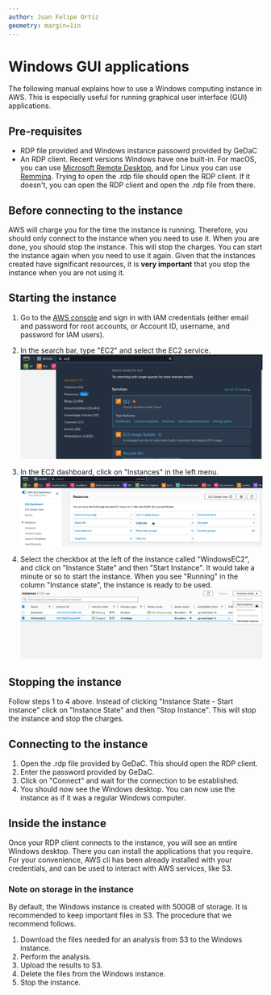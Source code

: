 ```yaml
---
author: Juan Felipe Ortiz
geometry: margin=1in
---
```


# Windows GUI applications

The following manual explains how to use a Windows computing instance in AWS. This is especially useful for running graphical user interface (GUI) applications.

## Pre-requisites
- RDP file provided and Windows instance passowrd provided by GeDaC
- An RDP client. Recent versions Windows have one built-in. For macOS, you can use [Microsoft Remote Desktop](https://apps.microsoft.com/store/detail/microsoft-remote-desktop/9WZDNCRFJ3PS?hl=en-sg&gl=sg&rtc=1), and for Linux you can use [Remmina](https://remmina.org/). Trying to open the .rdp file should open the RDP client. If it doesn't, you can open the RDP client and open the .rdp file from there.

## Before connecting to the instance
AWS will charge you for the time the instance is running. Therefore, you should only connect to the instance when you need to use it. When you are done, you should stop the instance. This will stop the charges. You can start the instance again when you need to use it again. Given that the instances created have significant resources, it is **very important** that you stop the instance when you are not using it.  

## Starting the instance

1. Go to the [AWS console](https://console.aws.amazon.com) and sign in with IAM credentials (either email and password for root accounts, or Account ID, username, and password for IAM users).
2. In the search bar, type "EC2" and select the EC2 service.  
![](img/search_ec2.png)  

3. In the EC2 dashboard, click on "Instances" in the left menu.  
![](img/click_instances.png)  

4. Select the checkbox at the left of the instance called "WindowsEC2", and click on "Instance State" and then "Start Instance". It would take a minute or so to start the instance. When you see "Running" in the column "Instance state", the instance is ready to be used.
![](img/start_instance.png)  

## Stopping the instance
Follow steps 1 to 4 above. Instead of clicking "Instance State - Start instance" click on "Instance State" and then "Stop Instance". This will stop the instance and stop the charges.

## Connecting to the instance

1. Open the .rdp file provided by GeDaC. This should open the RDP client.
2. Enter the password provided by GeDaC.
3. Click on "Connect" and wait for the connection to be established.
4. You should now see the Windows desktop. You can now use the instance as if it was a regular Windows computer.

## Inside the instance

Once your RDP client connects to the instance, you will see an entire Windows desktop. There you can install the applications that you require. For your convenience, AWS cli has been already installed with your credentials, and can be used to interact with AWS services, like S3.

### Note on storage in the instance

By default, the Windows instance is created with 500GB of storage. It is recommended to keep important files in S3. The procedure that we recommend follows.

1. Download the files needed for an analysis from S3 to the Windows instance.
2. Perform the analysis.
3. Upload the results to S3.
4. Delete the files from the Windows instance.
5. Stop the instance.